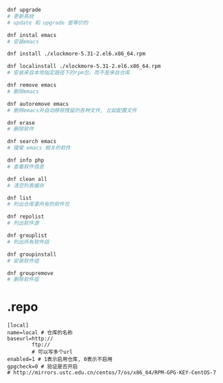 ```sh
dnf upgrade
# 更新系统
# update 和 upgrade 是等价的	
```

```sh
dnf instal emacs
# 安装emacs
```

```sh
dnf install ./xlockmore-5.31-2.el6.x86_64.rpm

dnf localinstall ./xlockmore-5.31-2.el6.x86_64.rpm
# 安装来自本地指定路径下的rpm包，而不是来自仓库
```

```sh
dnf remove emacs
# 删除emacs
```

```sh
dnf autoremove emacs
# 删除emacs并自动移除残留的各种文件, 比如配置文件
```

```sh
dnf erase
# 删除软件
```

```sh
dnf search emacs
# 搜索 emacs 相关的软件
```

```sh
dnf info php
# 查看软件信息
```

```sh
dnf clean all
# 清空列表缓存
```

```sh
dnf list
# 列出仓库里所有的软件包
```

```sh
dnf repolist
# 列出软件源
```

```sh
dnf grouplist
# 列出所有软件组
```

```sh
dnf groupinstall
# 安装软件组
```

```sh
dnf groupremove
# 删除软件组
```





# .repo

```shell
[local]
name=local # 仓库的名称
baseurl=http://
        ftp://
        # 可以写多个url
enabled=1 # 1表示启用仓库, 0表示不启用
gpgcheck=0 # 验证是否开启
# http://mirrors.ustc.edu.cn/centos/7/os/x86_64/RPM-GPG-KEY-CentOS-7
```